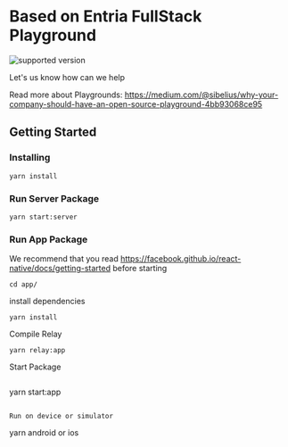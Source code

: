 # Based on Entria FullStack Playground
![supported version](https://badgen.net/badge/node/lts/green)

Let's us know how can we help

Read more about Playgrounds: https://medium.com/@sibelius/why-your-company-should-have-an-open-source-playground-4bb93068ce95

## Getting Started

### Installing
```
yarn install
```

### Run Server Package

```
yarn start:server
```

### Run App Package
We recommend that you read https://facebook.github.io/react-native/docs/getting-started before starting
```
cd app/
```
install dependencies

```
yarn install
```

Compile Relay

```
yarn relay:app
```

Start Package
```

```
yarn start:app
```

Run on device or simulator

```
yarn android or ios
```
